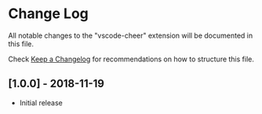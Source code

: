 # Change Log

All notable changes to the "vscode-cheer" extension will be documented in this file.

Check [Keep a Changelog](http://keepachangelog.com/) for recommendations on how to structure this file.

## [1.0.0] - 2018-11-19

- Initial release
